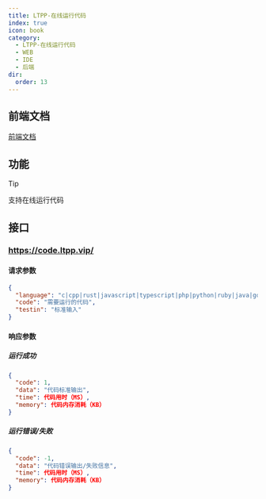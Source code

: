 ```yaml
---
title: LTPP-在线运行代码
index: true
icon: book
category:
  - LTPP-在线运行代码
  - WEB
  - IDE
  - 后端
dir:
  order: 13
---
```


<Share colorful />

## 前端文档

[前端文档](../LTPP-WEB-IDE/README.md)

## 功能

> [!tip]
> 支持在线运行代码

## 接口

### https://code.ltpp.vip/

#### 请求参数

```json
{
  "language": "c|cpp|rust|javascript|typescript|php|python|ruby|java|go|csharp",
  "code": "需要运行的代码",
  "testin": "标准输入"
}
```

#### 响应参数

##### 运行成功

```json
{
  "code": 1,
  "data": "代码标准输出",
  "time": 代码用时（MS）,
  "memory": 代码内存消耗（KB）
}
```

##### 运行错误/失败

```json
{
  "code": -1,
  "data": "代码错误输出/失败信息",
  "time": 代码用时（MS）,
  "memory": 代码内存消耗（KB）
}
```

<Bottom />
